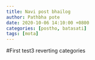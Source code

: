 ```yaml
---
title: Navi post bhailog
author: Pathbha pote
date: 2020-10-06 14:10:00 +0800
categories: [postho, batasati]
tags: [mota]
---
```


#First test3 
reverting categories
